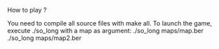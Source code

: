 How to play ?


You need to compile all source files with make all.
To launch the game, execute ./so_long with a map as argument:
./so_long maps/map.ber
./so_long maps/map2.ber
